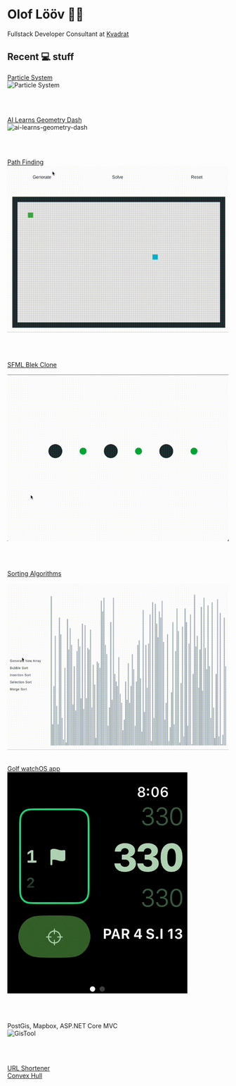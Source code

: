 # Olof Lööv :scientist:

Fullstack Developer Consultant at [Kvadrat](https://kvadrat.se)


## Recent :computer: stuff

[Particle System](https://github.com/OlofLoov/sfml-particle-system/)
<br />
![Particle System](https://github.com/OlofLoov/OlofLoov/blob/master/particle.gif)

<br />
<br />

[AI Learns Geometry Dash](https://github.com/OlofLoov/ai-learns-geometry-dash/)
<br />
![ai-learns-geometry-dash](https://github.com/OlofLoov/OlofLoov/blob/master/geom-genetic-algo.gif)

<br />
<br />


[Path Finding](https://olofloov.github.io/pathfinding/)
<br />
![Pathfinding](https://github.com/OlofLoov/OlofLoov/blob/master/pathfinding.gif)

<br />
<br />

[SFML Blek Clone](https://github.com/OlofLoov/sfml-blek-clone/)
<br />

![SFML Blek Clone](https://github.com/OlofLoov/OlofLoov/blob/master/blek.gif)

<br />
<br />

[Sorting Algorithms](https://olofloov.github.io/sorting-algorithms/)
<br />

![Sorting Algorithms](https://github.com/OlofLoov/OlofLoov/blob/master/sort.gif)
<br />
<br />

[Golf watchOS app](https://github.com/OlofLoov/slice/)
<br />
![Golf watchOS app](https://github.com/OlofLoov/OlofLoov/blob/master/golf-watch-app.gif)

<br />
<br />

PostGis, Mapbox, ASP.NET Core MVC
<br />
![GisTool](https://github.com/OlofLoov/OlofLoov/blob/master/gis-tool.gif)

<br />
<br />

[URL Shortener](https://github.com/OlofLoov/URL-shortener/)
<br />
[Convex Hull](https://olofloov.github.io/convex-hull/)
